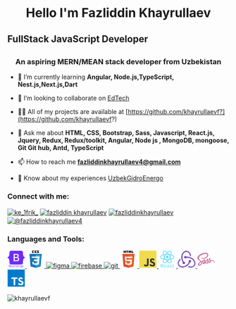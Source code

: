<h1 align="center">Hello I'm Fazliddin Khayrullaev </h1>
<h2> FullStack JavaScript Developer <h2/>
<h3 align="center">An aspiring MERN/MEAN stack developer from Uzbekistan</h3>

- 🌱 I’m currently learning **Angular, Node.js,TypeScript, Nest.js,Next.js,Dart**

- 👯 I’m looking to collaborate on [EdTech](https://github.com/khayrullaevf/edTech)

- 👨‍💻 All of my projects are available at [https://github.com/khayrullaevf?](https://github.com/khayrullaevf?)

<!-- - 📝 I regularly write articles on [https://t.me/fazliddinkhayrullaev](https://t.me/fazliddinkhayrullaev) -->

- 💬 Ask me about **HTML, CSS, Bootstrap, Sass, Javascript, React.js, Jquery, Redux, Redux/toolkit, Angular, Node js , MongoDB, mongoose, Git Git hub, Antd, TypeScript**

- 📫 How to reach me **fazliddinkhayrullaev4@gmail.com**

- 📄 Know about my experiences [UzbekGidroEnergo](https://github.com/uzgidro)

<h3 align="left">Connect with me:</h3>
<p align="left">
<a href="https://twitter.com/fazliddinkhoff" target="blank"><img align="center" src="https://raw.githubusercontent.com/rahuldkjain/github-profile-readme-generator/master/src/images/icons/Social/twitter.svg" alt="ke_1frik_" height="30" width="40" /></a>
<a href="https://www.linkedin.com/in/fazliddin-khayrullaev-3a3b34228/" target="blank"><img align="center" src="https://raw.githubusercontent.com/rahuldkjain/github-profile-readme-generator/master/src/images/icons/Social/linked-in-alt.svg" alt="fazliddin khayrullaev" height="30" width="40" /></a>
<a href="https://instagram.com/fazliddinkhayrullaev" target="blank"><img align="center" src="https://raw.githubusercontent.com/rahuldkjain/github-profile-readme-generator/master/src/images/icons/Social/instagram.svg" alt="fazliddinkhayrullaev" height="30" width="40" /></a>
<a href="https://medium.com/@fazliddinkhayrullaev4" target="blank"><img align="center" src="https://raw.githubusercontent.com/rahuldkjain/github-profile-readme-generator/master/src/images/icons/Social/medium.svg" alt="@fazliddinkhayrullaev4" height="30" width="40" /></a>
</p>

<h3 align="left">Languages and Tools:</h3>
<p align="left"> <a href="https://getbootstrap.com" target="_blank" rel="noreferrer"> <img src="https://raw.githubusercontent.com/devicons/devicon/master/icons/bootstrap/bootstrap-plain-wordmark.svg" alt="bootstrap" width="40" height="40"/> </a> <a href="https://www.w3schools.com/css/" target="_blank" rel="noreferrer"> <img src="https://raw.githubusercontent.com/devicons/devicon/master/icons/css3/css3-original-wordmark.svg" alt="css3" width="40" height="40"/> </a> <a href="https://www.figma.com/" target="_blank" rel="noreferrer"> <img src="https://www.vectorlogo.zone/logos/figma/figma-icon.svg" alt="figma" width="40" height="40"/> </a> <a href="https://firebase.google.com/" target="_blank" rel="noreferrer"> <img src="https://www.vectorlogo.zone/logos/firebase/firebase-icon.svg" alt="firebase" width="40" height="40"/> </a> <a href="https://git-scm.com/" target="_blank" rel="noreferrer"> <img src="https://www.vectorlogo.zone/logos/git-scm/git-scm-icon.svg" alt="git" width="40" height="40"/> </a> <a href="https://www.w3.org/html/" target="_blank" rel="noreferrer"> <img src="https://raw.githubusercontent.com/devicons/devicon/master/icons/html5/html5-original-wordmark.svg" alt="html5" width="40" height="40"/> </a> <a href="https://developer.mozilla.org/en-US/docs/Web/JavaScript" target="_blank" rel="noreferrer"> <img src="https://raw.githubusercontent.com/devicons/devicon/master/icons/javascript/javascript-original.svg" alt="javascript" width="40" height="40"/> </a> <a href="https://reactjs.org/" target="_blank" rel="noreferrer"> <img src="https://raw.githubusercontent.com/devicons/devicon/master/icons/react/react-original-wordmark.svg" alt="react" width="40" height="40"/> </a> <a href="https://redux.js.org" target="_blank" rel="noreferrer"> <img src="https://raw.githubusercontent.com/devicons/devicon/master/icons/redux/redux-original.svg" alt="redux" width="40" height="40"/> </a> <a href="https://sass-lang.com" target="_blank" rel="noreferrer"> <img src="https://raw.githubusercontent.com/devicons/devicon/master/icons/sass/sass-original.svg" alt="sass" width="40" height="40"/> </a> <a href="https://www.typescriptlang.org/" target="_blank" rel="noreferrer"> <img src="https://raw.githubusercontent.com/devicons/devicon/master/icons/typescript/typescript-original.svg" alt="typescript" width="40" height="40"/> </a> </p>

<p><img align="left" src="https://github-readme-stats.vercel.app/api/top-langs?username=khayrullaevf&show_icons=true&locale=en&layout=compact" alt="khayrullaevf" /></p>

